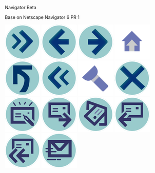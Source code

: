 Navigator Beta

Base on Netscape Navigator 6 PR 1

![Action_FastForward.png](./Action_FastForward.png)
![Action_GoBack.png](./Action_GoBack.png)
![Action_GoForward.png](./Action_GoForward.png)
![Action_GoHome.png](./Action_GoHome.png)
![Action_Refresh.png](./Action_Refresh.png)
![Action_Rewind.png](./Action_Rewind.png)
![Action_Search.png](./Action_Search.png)
![Action_Stop.png](./Action_Stop.png)
![Mail_Compose.png](./Mail_Compose.png)
![Mail_Forward.png](./Mail_Forward.png)
![Mail_Get.png](./Mail_Get.png)
![Mail_Reply.png](./Mail_Reply.png)
![Mail_ReplyAll.png](./Mail_ReplyAll.png)
![Mail_Send.png](./Mail_Send.png)
